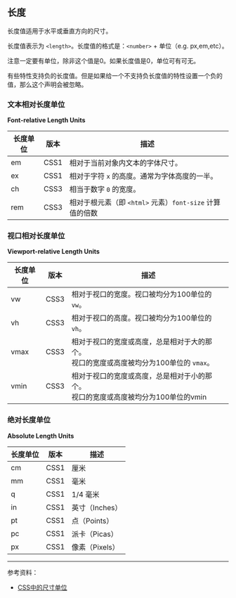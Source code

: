 ## 长度

长度值适用于水平或垂直方向的尺寸。

长度值表示为 `<length>`。长度值的格式是：`<number>` + 单位（e.g. px,em,etc）。

注意一定要有单位，除非这个值是0。如果长度值是0，单位可有可无。

有些特性支持负的长度值。但是如果给一个不支持负长度值的特性设置一个负的值，那么这个声明会被忽略。

### 文本相对长度单位

**Font-relative Length Units**

| 长度单位 | 版本 | 描述                                                     |
| -------- | ---- | -------------------------------------------------------- |
| em       | CSS1 | 相对于当前对象内文本的字体尺寸。                         |
| ex       | CSS1 | 相对于字符 `x` 的高度。通常为字体高度的一半。            |
| ch       | CSS3 | 相当于数字 `0` 的宽度。                                  |
| rem      | CSS3 | 相对于根元素（即 `<html>` 元素）`font-size` 计算值的倍数 |

### 视口相对长度单位

**Viewport-relative Length Units**

| 长度单位 | 版本 | 描述                                                         |
| -------- | ---- | ------------------------------------------------------------ |
| vw       | CSS3 | 相对于视口的宽度。视口被均分为100单位的 `vw`。               |
| vh       | CSS3 | 相对于视口的高度。视口被均分为100单位的 `vh`。               |
| vmax     | CSS3 | 相对于视口的宽度或高度，总是相对于大的那个。<br/>视口的宽度或高度被均分为100单位的 `vmax`。 |
| vmin     | CSS3 | 相对于视口的宽度或高度，总是相对于小的那个。<br/>视口的宽度或高度被均分为100单位的vmin |

### 绝对长度单位

**Absolute Length Units**

| 长度单位 | 版本 | 描述           |
| -------- | ---- | -------------- |
| cm       | CSS1 | 厘米           |
| mm       | CSS1 | 毫米           |
| q        | CSS1 | 1/4 毫米       |
| in       | CSS1 | 英寸（Inches） |
| pt       | CSS1 | 点（Points）   |
| pc       | CSS1 | 派卡（Picas）  |
| px       | CSS1 | 像素（Pixels） |

---

参考资料：

- [CSS中的尺寸单位](https://juejin.im/post/594589fc8d6d81cc72e1ca66)
